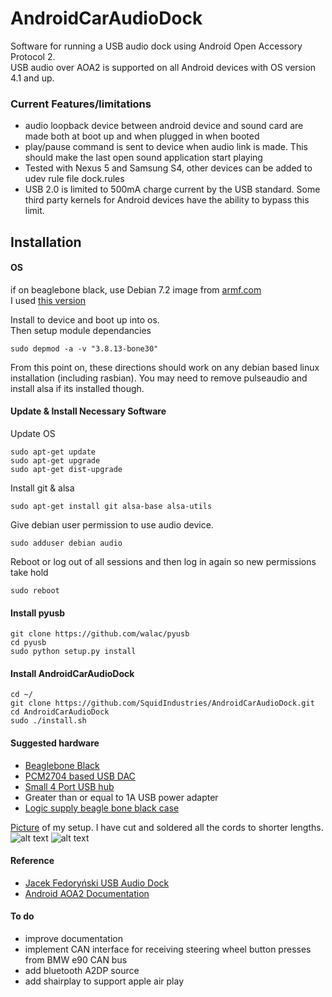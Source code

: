 AndroidCarAudioDock
===================

Software for running a USB audio dock using Android Open Accessory Protocol 2.  
USB audio over AOA2 is supported on all Android devices with OS version 4.1 and up. 

### Current Features/limitations

* audio loopback device between android device and sound card are made both at boot up and when plugged in when booted
* play/pause command is sent to device when audio link is made. This should make the last open sound application start playing
* Tested with Nexus 5 and Samsung S4, other devices can be added to udev rule file dock.rules
* USB 2.0 is limited to 500mA charge current by the USB standard. Some third party kernels for Android devices have the ability to bypass this limit.

## Installation

#### OS

if on beaglebone black, use Debian 7.2 image from [armf.com](http://www.armhf.com/index.php/boards/beaglebone-black/#wheezy)  
I used [this version](http://s3.armhf.com/debian/wheezy/bone/debian-wheezy-7.2-armhf-3.8.13-bone30.img.xz)

Install to device and boot up into os.  
Then setup module dependancies

    sudo depmod -a -v "3.8.13-bone30"  

From this point on, these directions should work on any debian based linux installation (including rasbian). You may need to remove pulseaudio and install alsa if its installed though.

#### Update & Install Necessary Software
Update OS

    sudo apt-get update
    sudo apt-get upgrade
    sudo apt-get dist-upgrade
Install git & alsa

    sudo apt-get install git alsa-base alsa-utils
Give debian user permission to use audio device.

    sudo adduser debian audio
Reboot or log out of all sessions and then log in again so new permissions take hold

    sudo reboot

#### Install pyusb

    git clone https://github.com/walac/pyusb
    cd pyusb
    sudo python setup.py install

#### Install AndroidCarAudioDock

    cd ~/
    git clone https://github.com/SquidIndustries/AndroidCarAudioDock.git
    cd AndroidCarAudioDock
    sudo ./install.sh

#### Suggested hardware

* [Beaglebone Black](http://beagleboard.org/Products/BeagleBone+Black)
* [PCM2704 based USB DAC](http://www.amazon.com/gp/product/B00F7IHKC6/ref=oh_details_o07_s01_i01?ie=UTF8&psc=1)
* [Small 4 Port USB hub](http://www.amazon.com/gp/product/B004PBDMA0/ref=oh_details_o07_s01_i00?ie=UTF8&psc=1)
* Greater than or equal to 1A USB power adapter
* [Logic supply beagle bone black case](http://www.amazon.com/gp/product/B00EO7JYTS/ref=oh_details_o00_s01_i00?ie=UTF8&psc=1)

[Picture](http://imgur.com/kSC9rrV) of my setup. I have cut and soldered all the cords to shorter lengths.
![alt text](http://i.imgur.com/kSC9rrVl.jpg "Complete")
![alt text](http://i.imgur.com/V7XgFMWl.jpg "Complete")

#### Reference
* [Jacek Fedoryński USB Audio Dock](http://blog.jfedor.org/2013/01/usb-audio-dock-for-android.html)
* [Android AOA2 Documentation](http://source.android.com/accessories/aoa2.html)

#### To do

* improve documentation
* implement CAN interface for receiving steering wheel button presses from BMW e90 CAN bus
* add bluetooth A2DP source
* add shairplay to support apple air play
